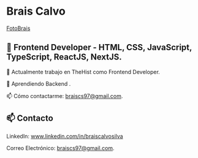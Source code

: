 # Brais Calvo

[FotoBrais](https://github.com/BraisCS/BraisCS/assets/118271471/357cc30b-5e05-4157-8e1d-01ce6974a492)


## 👋 Frontend Developer -  HTML, CSS, JavaScript, TypeScript, ReactJS, NextJS.
🔭 Actualmente trabajo en TheHist como Frontend Developer.

🌱 Aprendiendo Backend .

📫 Cómo contactarme: braiscs97@gmail.com.

## 📫 Contacto
LinkedIn: www.linkedin.com/in/braiscalvosilva

Correo Electrónico: braiscs97@gmail.com.

